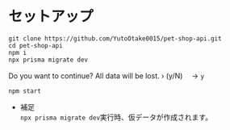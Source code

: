 
# セットアップ

```
git clone https://github.com/YutoOtake0015/pet-shop-api.git
cd pet-shop-api
npm i
npx prisma migrate dev
```
Do you want to continue? All data will be lost. › (y/N)　 → `y`

```
npm start
```

- 補足</br>
  `npx prisma migrate dev`実行時、仮データが作成されます。
